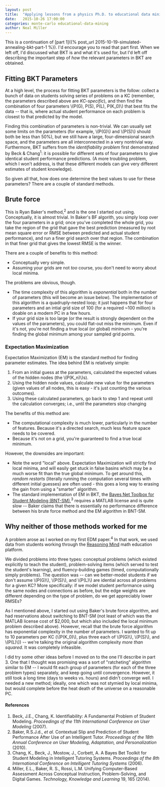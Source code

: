 ```yaml
---
layout: post
title:  "Applying lessons from a physics Ph.D. to educational data mining: part 2"
date:   2015-10-26 17:00:00
categories: monte-carlo educational-data-mining
author: Neal Miller
---
```

This is a continuation of [part 1]({% post_url 2015-10-19-simulated-annealing-bkt-part-1 %}).  I'd encourage you to read that part first.  When we left off, I'd discussed what BKT is and what it's used for, but I'd left off describing the important step of *how* the relevant parameters in BKT are obtained.

## Fitting BKT Parameters
At a high level, the process for fitting BKT parameters is the follow: collect a bunch of data on students solving series of problems on a KC (remember, the parameters described above are *KC-specific*), and then find the combination of four parameters \\(P(G), P(S), P(L), P(K_0)\\) that best fits the data -- that is, where actual student performance on each problem is closest to that predicted by the model.

Finding this combination of parameters is non-trivial.  We can usually set some limits on the parameters (for example, \\(P(G)\\) and \\(P(S)\\) should both be less than 50%), but we still have a large, four-dimensional search space, and the parameters are all interconnected in a very nontrivial way.  Furthermore, BKT suffers from the *identifiability problem* first demonstrated by Beck & Chang<sup>1</sup>: it is possible for different sets of four parameters to give identical student performance predictions.  (A more troubling problem, which I won't address, is that these different models can give very different estimates of student knowledge).

So given all that, how does one determine the best values to use for these parameters?  There are a couple of standard methods.

## Brute force
This is Ryan Baker's method,<sup>2</sup> and is the one I started out using.  Conceptually, it is almost trivial.  In Baker's BF algorith, you simply loop over the four parameters in a grid; once you've completed the whole grid, you take the region of the grid that gave the best prediction (measured by root mean square error or RMSE between predicted and actual student performance), and run a finer grid search over that region.  The combination in that finer grid that gives the lowest RMSE is the winner.

There are a couple of benefits to this method:

* Conceptually very simple.
* Assuming your grids are not *too* course, you don't need to worry about local minima.

The problems are obvious, though.

* The time complexity of this algorithm is *exponential* both in the number of parameters (this will become an issue below).  The implementation of this algorithm is a quadruply-nested loop; it just happens that for four parameters and an intial grid size of 100 (for a required ~100 million) is doable on a modern PC in a few hours.
* If your grid size is too large (or the result is strongly dependent on the values of the parameters), you could flat-out miss the minimum.  Even if it's not, you're not finding a true local (or global) minimum - you're finding the global minimum among your sampled grid points.

### Expectation Maximization
Expectation Maximization (EM) is the standard method for finding parameter estimates.  The idea behind EM is relatively simple:

1. From an initial guess at the parameters, calculated the expected values of the hidden nodes (the \\(P(K_n)\\)s).
2. Using the hidden node values, calculate new value for the parameters (given values of all nodes, this is easy - it's just counting the various outcomes).
3. Using these calculated parameters, go back to step 1 and repeat until the calculation converges; i.e., until the parameters stop changing

The benefits of this method are:

* The computational complexity is much lower, particularly in the number of features.  Because it's a directed search, much less feature space needs to be covered.
* Because it's not on a grid, you're guaranteed to find a true local minimum.

However, the downsides are important:

* Note the word "local" above.  Expectation Maximization will strictly find local minima, and will easily get stuck in false basins which may be a much worse fit than the true global minimum.  To get around this, *random restarts* (literally running the computation several times with different initial guesses) are often used - this goes a long way to erasing the gain from using a "smarter" algorithm.
* The standard implementation of EM in BKT, the [Bayes Net Toolbox for Student Modeling (BNT-SM)](http://www.cs.cmu.edu/~listen/BNT-SM),<sup>3</sup> requires a MATLAB license and is quite slow -- Baker claims that there is essentially no performance difference between his brute force method and the EM algorithm in BNT-SM.

## Why neither of those methods worked for me

A problem arose as I worked on my first EDM paper.<sup>4</sup>  In that work, we used data from students working through the [Reasoning Mind](http://reasoningmind.org) math education platform.

We divided problems into three types: conceptual problems (which existed explicitly to teach the student), problem-solving items (which served to test the student's learning), and fluency-building games (timed, computationally simply problems).  The question was -- can we better-model students if we don't assume \\(P(G)\\), \\(P(S)\\), and \\(P(L)\\) are idential across all problems for a given KC?  More specifically: if we model student performance using the same nodes and connections as before, but the edge weights are different depending on the type of problem, do we get appreciably lower RMSEs?

As I mentioned above, I started out using Baker's brute force algorithm, and had reservations about switching to BNT-SM (not least of which was the MATLAB license cost of $2,000, but which also included the local minimum problem described above).  However, recall that the brute force algorithm has exponential complexity in the number of parameters.  I wanted to fit up to 10 parameters per KC (\\(P(K_0)\\), plus three each of \\(P(G)\\), \\(P(S)\\), and \\(P(L)\\)) -- we're talking the original algorithm complexity *more than squared*.  It was completely infeasible.

I did try some other ideas before I moved on to the one I'll describe in part 3.  One that I thought was promising was a sort of "ratcheting" algorithm similar to EM -- I would fit each group of parameters (for each of the three problem types) separately, and keep going until convergence.  However, it still took a long time (days to weeks vs. hours) and didn't converge well.  I needed a new method; ideally, one which was not stymied by local minima, but would complete before the heat death of the universe on a reasonable PC.

#### References

1. Beck, J.E., Chang, K. Identifiability: A Fundamental Problem of Student Modeling. *Proceedings of the 11th International Conference on User Modeling* (2007).
2. Baker, R.S.J.d., *et al.* Contextual Slip and Prediction of Student Performance After Use of an Intelligent Tutor. *Proceedings of the 18th Annual Conference on User Modeling, Adaptation, and Personalization* (2010).
3. Chang, K., Beck, J., Mostow, J., Corbett, A. A Bayes Bet Toolkit for Student Modeling in Intelligent Tutoring Systems. *Proceedings of the 8th International Conference on Intelligent Tutoring Systems* (2006).
4. Miller, E.L., Baker, R. S., Rossi, L.M. Unifying Computer-Based Assessment Across Conceptual Instruction, Problem-Solving, and Digital Games. *Technology, Knowledge and Learning* 19, 165 (2014).
